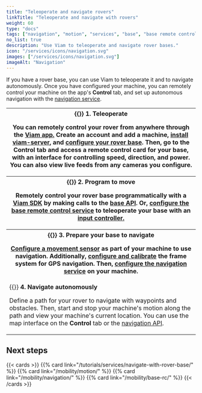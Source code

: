 ```yaml
---
title: "Teleoperate and navigate rovers"
linkTitle: "Teleoperate and navigate with rovers"
weight: 60
type: "docs"
tags: ["navigation", "motion", "services", "base", "base remote control"]
no_list: true
description: "Use Viam to teleoperate and navigate rover bases."
icon: "/services/icons/navigation.svg"
images: ["/services/icons/navigation.svg"]
imageAlt: "Navigation"
---
```


If you have a rover base, you can use Viam to teleoperate it and to navigate autonomously.
Once you have configured your machine, you can remotely control your machine on the app's **Control** tab, and set up autonomous navigation with the [navigation service](/mobility/navigation/).

<table>
  <tr>
    <th>{{<imgproc src="/use-cases/base-control.png" class="fill alignright" resize="200x" style="max-width: 200px" declaredimensions=true alt="Base control card">}}
      <b>1. Teleoperate</b>
      <p>You can remotely control your rover from anywhere through the <a href="https://app.viam.com">Viam app.</a> Create an account and add a machine, <a href="/get-started/installation/">install viam-server</a>, and <a href="/components/base/">configure your rover base</a>. Then, go to the <b>Control</b> tab and access a remote control card for your base, with an interface for controlling speed, direction, and power. You can also view live feeds from any cameras you configure.</p>
    </th>
  </tr>
  <tr>
    <th>{{<imgproc src="/services/icons/base-rc.svg" class="fill alignleft" resize="200x" style="max-width: 200px" declaredimensions=true alt="Base remote control service icon.">}}
      <b>2. Program to move</b>
      <p>Remotely control your rover base programmatically with a <a href="/sdks/">Viam SDK</a> by making calls to the <a href="/components/base/#api">base API</a>.
      Or, <a href="/mobility/base-rc/">configure the base remote control service</a> to teleoperate your base with an <a href="/components/input-controller/">input controller.</a></p>
    </th>
  </tr>
  <tr>
    <th> {{<imgproc src="/services/icons/navigation.svg" class="fill alignright" resize="200x" style="max-width: 200px" declaredimensions=true alt="Navigation icon.">}}
      <b>3. Prepare your base to navigate</b>
      <p><a href="/components/movement-sensor/">Configure a movement sensor</a> as part of your machine to use navigation.
      Additionally, <a href="/mobility/navigation/#configure-and-calibrate-the-frame-system-service-for-gps-navigation">configure and calibrate</a> the frame system for GPS navigation.
      Then, <a href="/mobility/navigation/">configure the navigation service</a> on your machine.</p>
    </th>
  </tr>
  <tr>
    <td>
    {{<imgproc src="/use-cases/navigation-card.png" class="fill alignleft" resize="200x" style="max-width: 300px" declaredimensions=true alt="Navigation map card">}}
      <b>4. Navigate autonomously</b>
      <p>Define a path for your rover to navigate with waypoints and obstacles. Then, start and stop your machine's motion along the path and view your machine's current location. You can use the map interface on the <b>Control</b> tab or the <a href="/mobility/navigation/#api">navigation API</a>.</p>
    </td>
  </tr>
</table>

## Next steps

{{< cards >}}
{{% card link="/tutorials/services/navigate-with-rover-base/" %}}
{{% card link="/mobility/motion/" %}}
{{% card link="/mobility/navigation/" %}}
{{% card link="/mobility/base-rc/" %}}
{{< /cards >}}
